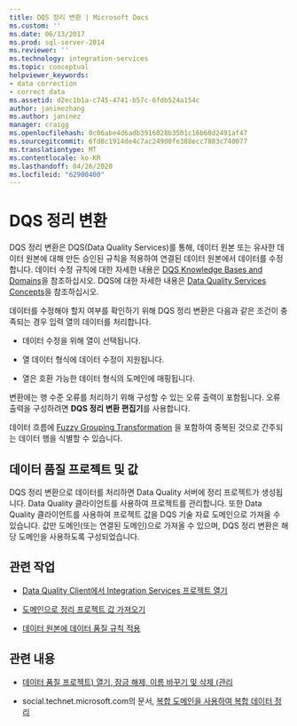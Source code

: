 ```yaml
---
title: DQS 정리 변환 | Microsoft Docs
ms.custom: ''
ms.date: 06/13/2017
ms.prod: sql-server-2014
ms.reviewer: ''
ms.technology: integration-services
ms.topic: conceptual
helpviewer_keywords:
- data correction
- correct data
ms.assetid: d2ec1b1a-c745-4741-b57c-6fdb524a154c
author: janinezhang
ms.author: janinez
manager: craigg
ms.openlocfilehash: 0c06abe4d6adb3916028b3501c16b68d2491af47
ms.sourcegitcommit: 6fd8c1914de4c7ac24900fe388ecc7883c740077
ms.translationtype: MT
ms.contentlocale: ko-KR
ms.lasthandoff: 04/26/2020
ms.locfileid: "62900400"
---
```

# <a name="dqs-cleansing-transformation"></a>DQS 정리 변환
  DQS 정리 변환은 DQS(Data Quality Services)를 통해, 데이터 원본 또는 유사한 데이터 원본에 대해 만든 승인된 규칙을 적용하여 연결된 데이터 원본에서 데이터를 수정합니다. 데이터 수정 규칙에 대한 자세한 내용은 [DQS Knowledge Bases and Domains](../../../data-quality-services/dqs-knowledge-bases-and-domains.md)을 참조하십시오. DQS에 대한 자세한 내용은 [Data Quality Services Concepts](../../../data-quality-services/data-quality-services-concepts.md)을 참조하십시오.  
  
 데이터를 수정해야 할지 여부를 확인하기 위해 DQS 정리 변환은 다음과 같은 조건이 충족되는 경우 입력 열의 데이터를 처리합니다.  
  
-   데이터 수정을 위해 열이 선택됩니다.  
  
-   열 데이터 형식에 데이터 수정이 지원됩니다.  
  
-   열은 호환 가능한 데이터 형식의 도메인에 매핑됩니다.  
  
 변환에는 행 수준 오류를 처리하기 위해 구성할 수 있는 오류 출력이 포함됩니다. 오류 출력을 구성하려면 **DQS 정리 변환 편집기**를 사용합니다.  
  
 데이터 흐름에 [Fuzzy Grouping Transformation](fuzzy-grouping-transformation.md) 을 포함하여 중복된 것으로 간주되는 데이터 행을 식별할 수 있습니다.  
  
## <a name="data-quality-projects-and-values"></a>데이터 품질 프로젝트 및 값  
 DQS 정리 변환으로 데이터를 처리하면 Data Quality 서버에 정리 프로젝트가 생성됩니다. Data Quality 클라이언트를 사용하여 프로젝트를 관리합니다. 또한 Data Quality 클라이언트를 사용하여 프로젝트 값을 DQS 기술 자료 도메인으로 가져올 수 있습니다. 값만 도메인(또는 연결된 도메인)으로 가져올 수 있으며, DQS 정리 변환은 해당 도메인을 사용하도록 구성되었습니다.  
  
## <a name="related-tasks"></a>관련 작업  
  
-   [Data Quality Client에서 Integration Services 프로젝트 열기](../../../data-quality-services/open-integration-services-projects-in-data-quality-client.md)  
  
-   [도메인으로 정리 프로젝트 값 가져오기](../../../data-quality-services/import-cleansing-project-values-into-a-domain.md)  
  
-   [데이터 원본에 데이터 품질 규칙 적용](apply-data-quality-rules-to-data-source.md)  
  
## <a name="related-content"></a>관련 내용  
  
-   [데이터 품질 프로젝트&#41; 열기, 잠금 해제, 이름 바꾸기 및 삭제 &#40;관리](../../../data-quality-services/manage-open-unlock-rename-and-delete-a-data-quality-project.md)  
  
-   social.technet.microsoft.com의 문서, [복합 도메인을 사용하여 복합 데이터 정리](https://social.technet.microsoft.com/wiki/contents/articles/13324.using-dqs-cleansing-complex-data-using-composite-domains.aspx)  
  
  
